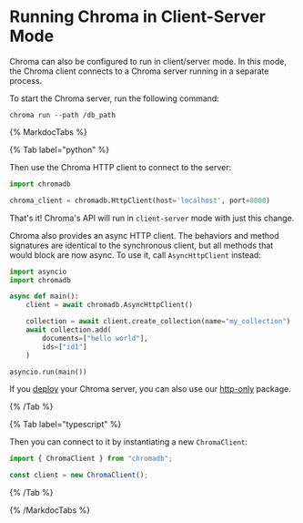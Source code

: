 # Running Chroma in Client-Server Mode

Chroma can also be configured to run in client/server mode. In this mode, the Chroma client connects to a Chroma server running in a separate process.

To start the Chroma server, run the following command:

```terminal
chroma run --path /db_path
```

{% MarkdocTabs %}

{% Tab label="python" %}

Then use the Chroma HTTP client to connect to the server:

```python
import chromadb

chroma_client = chromadb.HttpClient(host='localhost', port=8000)
```

That's it! Chroma's API will run in `client-server` mode with just this change.

Chroma also provides an async HTTP client. The behaviors and method signatures are identical to the synchronous client, but all methods that would block are now async. To use it, call `AsyncHttpClient` instead:

```python
import asyncio
import chromadb

async def main():
    client = await chromadb.AsyncHttpClient()

    collection = await client.create_collection(name="my_collection")
    await collection.add(
        documents=["hello world"],
        ids=["id1"]
    )

asyncio.run(main())
```

If you [deploy](../../production/deployment) your Chroma server, you can also use our [http-only](./python-http-client) package.

{% /Tab %}

{% Tab label="typescript" %}

Then you can connect to it by instantiating a new `ChromaClient`:

```typescript
import { ChromaClient } from "chromadb";

const client = new ChromaClient();
```

{% /Tab %}

{% /MarkdocTabs %}

